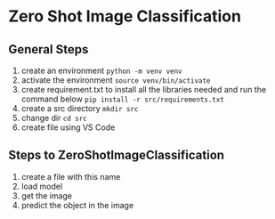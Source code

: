 # Zero Shot Image Classification

## General Steps
1. create an environment
`python -m venv venv` 
2. activate the environment
`source venv/bin/activate`
3. create requirement.txt to install all the libraries needed and run the command below
`pip install -r src/requirements.txt`
4. create a src directory 
`mkdir src`
5. change dir 
`cd src`
6. create file using VS Code


## Steps to ZeroShotImageClassification
1. create a file with this name
2. load model
3. get the image
4. predict the object in the image

